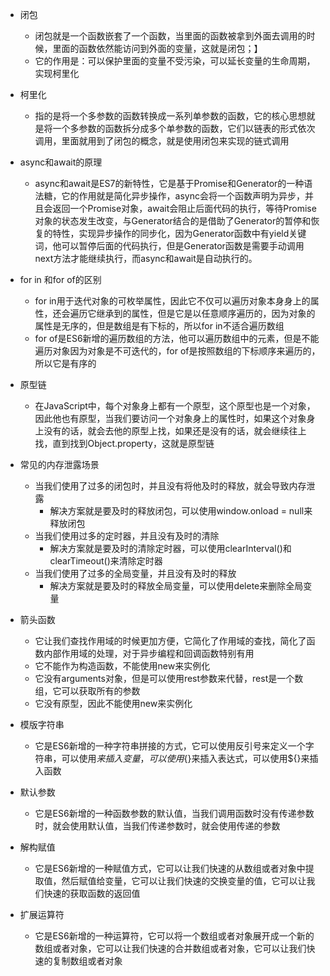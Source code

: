 - 闭包
  - 闭包就是一个函数嵌套了一个函数，当里面的函数被拿到外面去调用的时候，里面的函数依然能访问到外面的变量，这就是闭包；】
  - 它的作用是：可以保护里面的变量不受污染，可以延长变量的生命周期，实现柯里化

- 柯里化
  - 指的是将一个多参数的函数转换成一系列单参数的函数，它的核心思想就是将一个多参数的函数拆分成多个单参数的函数，它们以链表的形式依次调用，里面就用到了闭包的概念，就是使用闭包来实现的链式调用

- async和await的原理
  - async和await是ES7的新特性，它是基于Promise和Generator的一种语法糖，它的作用就是简化异步操作，async会将一个函数声明为异步，并且会返回一个Promise对象，await会阻止后面代码的执行，等待Promise对象的状态发生改变，与Generator结合的是借助了Generator的暂停和恢复的特性，实现异步操作的同步化，因为Generator函数中有yield关键词，他可以暂停后面的代码执行，但是Generator函数是需要手动调用next方法才能继续执行，而async和await是自动执行的。

- for in 和for of的区别
  - for in用于迭代对象的可枚举属性，因此它不仅可以遍历对象本身身上的属性，还会遍历它继承到的属性，但是它是以任意顺序遍历的，因为对象的属性是无序的，但是数组是有下标的，所以for in不适合遍历数组
  - for of是ES6新增的遍历数组的方法，他可以遍历数组中的元素，但是不能遍历对象因为对象是不可迭代的，for of是按照数组的下标顺序来遍历的，所以它是有序的

- 原型链
  - 在JavaScript中，每个对象身上都有一个原型，这个原型也是一个对象，因此他也有原型，当我们要访问一个对象身上的属性时，如果这个对象身上没有的话，就会去他的原型上找，如果还是没有的话，就会继续往上找，直到找到Object.property，这就是原型链

- 常见的内存泄露场景
  - 当我们使用了过多的闭包时，并且没有将他及时的释放，就会导致内存泄露
    - 解决方案就是要及时的释放闭包，可以使用window.onload = null来释放闭包
  - 当我们使用过多的定时器，并且没有及时的清除
    - 解决方案就是要及时的清除定时器，可以使用clearInterval()和clearTimeout()来清除定时器
  - 当我们使用了过多的全局变量，并且没有及时的释放
    - 解决方案就是要及时的释放全局变量，可以使用delete来删除全局变量


- 箭头函数
  - 它让我们查找作用域的时候更加方便，它简化了作用域的查找，简化了函数内部作用域的处理，对于异步编程和回调函数特别有用
  - 它不能作为构造函数，不能使用new来实例化
  - 它没有arguments对象，但是可以使用rest参数来代替，rest是一个数组，它可以获取所有的参数
  - 它没有原型，因此不能使用new来实例化

- 模版字符串
  - 它是ES6新增的一种字符串拼接的方式，它可以使用反引号来定义一个字符串，可以使用${}来插入变量，可以使用${}来插入表达式，可以使用${}来插入函数

- 默认参数
  - 它是ES6新增的一种函数参数的默认值，当我们调用函数时没有传递参数时，就会使用默认值，当我们传递参数时，就会使用传递的参数

- 解构赋值
  - 它是ES6新增的一种赋值方式，它可以让我们快速的从数组或者对象中提取值，然后赋值给变量，它可以让我们快速的交换变量的值，它可以让我们快速的获取函数的返回值

- 扩展运算符
  - 它是ES6新增的一种运算符，它可以将一个数组或者对象展开成一个新的数组或者对象，它可以让我们快速的合并数组或者对象，它可以让我们快速的复制数组或者对象
